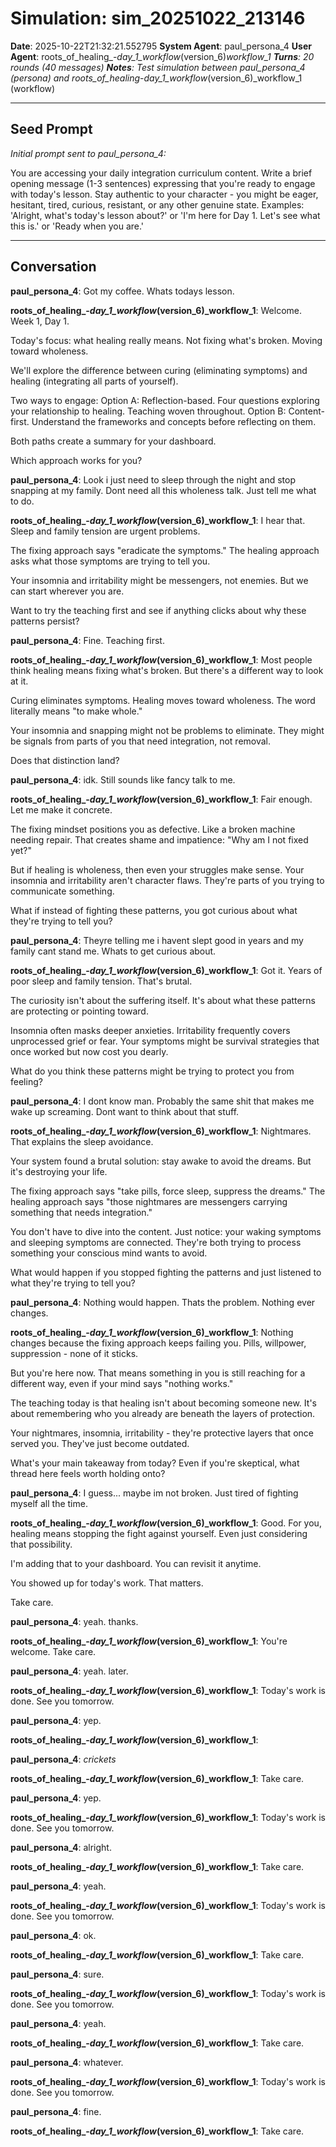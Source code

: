 # Simulation: sim_20251022_213146

**Date**: 2025-10-22T21:32:21.552795
**System Agent**: paul_persona_4
**User Agent**: roots_of_healing_-_day_1_workflow_(version_6)_workflow_1
**Turns**: 20 rounds (40 messages)
**Notes**: Test simulation between paul_persona_4 (persona) and roots_of_healing_-_day_1_workflow_(version_6)_workflow_1 (workflow)

---

## Seed Prompt

*Initial prompt sent to paul_persona_4:*

You are accessing your daily integration curriculum content. Write a brief opening message (1-3 sentences) expressing that you're ready to engage with today's lesson. Stay authentic to your character - you might be eager, hesitant, tired, curious, resistant, or any other genuine state. Examples: 'Alright, what's today's lesson about?' or 'I'm here for Day 1. Let's see what this is.' or 'Ready when you are.'

---

## Conversation

**paul_persona_4**: Got my coffee. Whats todays lesson.


**roots_of_healing_-_day_1_workflow_(version_6)_workflow_1**: Welcome. Week 1, Day 1.

Today's focus: what healing really means. Not fixing what's broken. Moving toward wholeness.

We'll explore the difference between curing (eliminating symptoms) and healing (integrating all parts of yourself).

Two ways to engage:
Option A: Reflection-based. Four questions exploring your relationship to healing. Teaching woven throughout.
Option B: Content-first. Understand the frameworks and concepts before reflecting on them.

Both paths create a summary for your dashboard.

Which approach works for you?


**paul_persona_4**: Look i just need to sleep through the night and stop snapping at my family. Dont need all this wholeness talk. Just tell me what to do.


**roots_of_healing_-_day_1_workflow_(version_6)_workflow_1**: I hear that. Sleep and family tension are urgent problems.

The fixing approach says "eradicate the symptoms." The healing approach asks what those symptoms are trying to tell you.

Your insomnia and irritability might be messengers, not enemies. But we can start wherever you are.

Want to try the teaching first and see if anything clicks about why these patterns persist?


**paul_persona_4**: Fine. Teaching first.


**roots_of_healing_-_day_1_workflow_(version_6)_workflow_1**: Most people think healing means fixing what's broken. But there's a different way to look at it.

Curing eliminates symptoms. Healing moves toward wholeness. The word literally means "to make whole."

Your insomnia and snapping might not be problems to eliminate. They might be signals from parts of you that need integration, not removal.

Does that distinction land?


**paul_persona_4**: idk. Still sounds like fancy talk to me.


**roots_of_healing_-_day_1_workflow_(version_6)_workflow_1**: Fair enough. Let me make it concrete.

The fixing mindset positions you as defective. Like a broken machine needing repair. That creates shame and impatience: "Why am I not fixed yet?"

But if healing is wholeness, then even your struggles make sense. Your insomnia and irritability aren't character flaws. They're parts of you trying to communicate something.

What if instead of fighting these patterns, you got curious about what they're trying to tell you?


**paul_persona_4**: Theyre telling me i havent slept good in years and my family cant stand me. Whats to get curious about.


**roots_of_healing_-_day_1_workflow_(version_6)_workflow_1**: Got it. Years of poor sleep and family tension. That's brutal.

The curiosity isn't about the suffering itself. It's about what these patterns are protecting or pointing toward.

Insomnia often masks deeper anxieties. Irritability frequently covers unprocessed grief or fear. Your symptoms might be survival strategies that once worked but now cost you dearly.

What do you think these patterns might be trying to protect you from feeling?


**paul_persona_4**: I dont know man. Probably the same shit that makes me wake up screaming. Dont want to think about that stuff.


**roots_of_healing_-_day_1_workflow_(version_6)_workflow_1**: Nightmares. That explains the sleep avoidance.

Your system found a brutal solution: stay awake to avoid the dreams. But it's destroying your life.

The fixing approach says "take pills, force sleep, suppress the dreams." The healing approach says "those nightmares are messengers carrying something that needs integration."

You don't have to dive into the content. Just notice: your waking symptoms and sleeping symptoms are connected. They're both trying to process something your conscious mind wants to avoid.

What would happen if you stopped fighting the patterns and just listened to what they're trying to tell you?


**paul_persona_4**: Nothing would happen. Thats the problem. Nothing ever changes.


**roots_of_healing_-_day_1_workflow_(version_6)_workflow_1**: Nothing changes because the fixing approach keeps failing you. Pills, willpower, suppression - none of it sticks.

But you're here now. That means something in you is still reaching for a different way, even if your mind says "nothing works."

The teaching today is that healing isn't about becoming someone new. It's about remembering who you already are beneath the layers of protection.

Your nightmares, insomnia, irritability - they're protective layers that once served you. They've just become outdated.

What's your main takeaway from today? Even if you're skeptical, what thread here feels worth holding onto?


**paul_persona_4**: I guess... maybe im not broken. Just tired of fighting myself all the time.


**roots_of_healing_-_day_1_workflow_(version_6)_workflow_1**: Good. For you, healing means stopping the fight against yourself. Even just considering that possibility.

I'm adding that to your dashboard. You can revisit it anytime.

You showed up for today's work. That matters.

Take care.


**paul_persona_4**: yeah. thanks.


**roots_of_healing_-_day_1_workflow_(version_6)_workflow_1**: You're welcome. Take care.


**paul_persona_4**: yeah. later.


**roots_of_healing_-_day_1_workflow_(version_6)_workflow_1**: Today's work is done. See you tomorrow.


**paul_persona_4**: yep.


**roots_of_healing_-_day_1_workflow_(version_6)_workflow_1**: 


**paul_persona_4**: *crickets*


**roots_of_healing_-_day_1_workflow_(version_6)_workflow_1**: Take care.


**paul_persona_4**: yep.


**roots_of_healing_-_day_1_workflow_(version_6)_workflow_1**: Today's work is done. See you tomorrow.


**paul_persona_4**: alright.


**roots_of_healing_-_day_1_workflow_(version_6)_workflow_1**: Take care.


**paul_persona_4**: yeah.


**roots_of_healing_-_day_1_workflow_(version_6)_workflow_1**: Today's work is done. See you tomorrow.


**paul_persona_4**: ok.


**roots_of_healing_-_day_1_workflow_(version_6)_workflow_1**: Take care.


**paul_persona_4**: sure.


**roots_of_healing_-_day_1_workflow_(version_6)_workflow_1**: Today's work is done. See you tomorrow.


**paul_persona_4**: yeah.


**roots_of_healing_-_day_1_workflow_(version_6)_workflow_1**: Take care.


**paul_persona_4**: whatever.


**roots_of_healing_-_day_1_workflow_(version_6)_workflow_1**: Today's work is done. See you tomorrow.


**paul_persona_4**: fine.


**roots_of_healing_-_day_1_workflow_(version_6)_workflow_1**: Take care.

